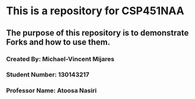 # This is a repository for CSP451NAA

## The purpose of this repository is to demonstrate Forks and how to use them.

### Created By: Michael-Vincent Mijares
### Student Number: 130143217
### Professor Name: Atoosa Nasiri